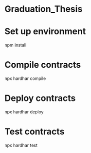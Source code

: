 # Graduation_Thesis

# Set up environment
npm install

# Compile contracts
npx hardhar compile

# Deploy contracts
npx hardhar deploy

# Test contracts
npx hardhar test 
